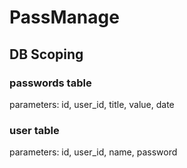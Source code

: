 # PassManage

## DB Scoping

### passwords table

parameters: id, user_id, title, value, date

### user table

parameters: id, user_id, name, password

